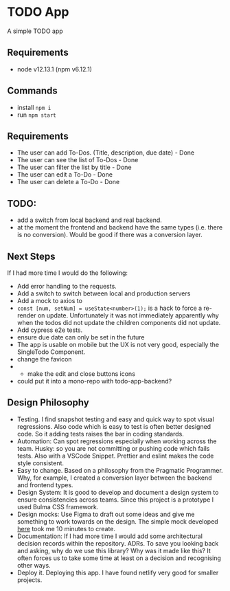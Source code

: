 # TODO App

A simple TODO app

## Requirements
- node v12.13.1 (npm v6.12.1)


## Commands
- install `npm i`
- run `npm start`

## Requirements
- The user can add To-Dos. (Title, description, due date) - Done
- The user can see the list of To-Dos - Done
- The user can filter the list by title - Done
- The user can edit a To-Do - Done
- The user can delete a To-Do - Done

## TODO: 
- add a switch from local backend and real backend.
- at the moment the frontend and backend have the same types (i.e. there is no conversion). Would be good if there was a conversion layer.
## Next Steps
If I had more time I would do the following:
- Add error handling to the requests.
- Add a switch to switch between local and production servers
- Add a mock to axios to
- `const [num, setNum] = useState<number>(1);` is a hack to force a re-render on update. Unfortunately it was not immediately apparently why when the todos did not update the children components did not update.
- Add cypress e2e tests.
- ensure due date can only be set in the future
- The app is usable on mobile but the UX is not very good, especially the SingleTodo Component.
- change the favicon
- - make the edit and close buttons icons
- could put it into a mono-repo with todo-app-backend? 
## Design Philosophy
- Testing. I find snapshot testing and easy and quick way to spot visual regressions. Also code which is easy to test is often better designed code. So it adding tests raises the bar in coding standards. 
- Automation: Can spot regressions especially when working across the team. Husky: so you are not committing or pushing code which fails tests. Also with a VSCode Snippet. Prettier and eslint makes the code style consistent.
- Easy to change. Based on a philosophy from the Pragmatic Programmer. Why, for example, I created a conversion layer between the backend and frontend types. 
- Design System: It is good to develop and document a design system to ensure consistencies across teams. Since this project is a prototype I used Bulma CSS framework.
- Design mocks: Use Figma to draft out some ideas and give me something to work towards on the design. The simple mock developed [here](https://www.figma.com/file/MdpzCRojKHqawz7i9TTiwn/todo-app-frontend?node-id=0%3A1) took me 10 minutes to create. 
- Documentation: If I had more time I would add some architectural decision records within the repository. ADRs. To save you looking back and asking, why do we use this library? Why was it made like this? It often forces us to take some time at least on a decision and recognising other ways.
- Deploy it. Deploying this app. I have found netlify very good for smaller projects.